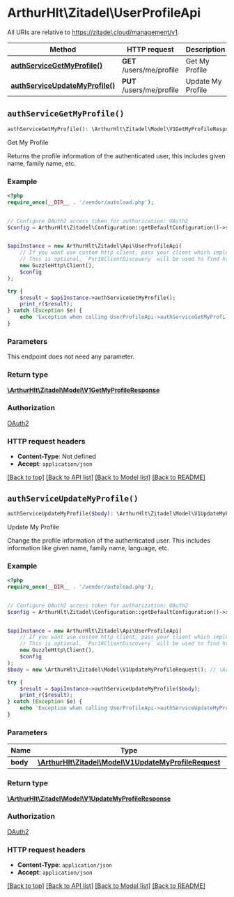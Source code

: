 # ArthurHlt\Zitadel\UserProfileApi

All URIs are relative to https://zitadel.cloud/management/v1.

Method | HTTP request | Description
------------- | ------------- | -------------
[**authServiceGetMyProfile()**](UserProfileApi.md#authServiceGetMyProfile) | **GET** /users/me/profile | Get My Profile
[**authServiceUpdateMyProfile()**](UserProfileApi.md#authServiceUpdateMyProfile) | **PUT** /users/me/profile | Update My Profile


## `authServiceGetMyProfile()`

```php
authServiceGetMyProfile(): \ArthurHlt\Zitadel\Model\V1GetMyProfileResponse
```

Get My Profile

Returns the profile information of the authenticated user, this includes given name, family name, etc.

### Example

```php
<?php
require_once(__DIR__ . '/vendor/autoload.php');


// Configure OAuth2 access token for authorization: OAuth2
$config = ArthurHlt\Zitadel\Configuration::getDefaultConfiguration()->setAccessToken('YOUR_ACCESS_TOKEN');


$apiInstance = new ArthurHlt\Zitadel\Api\UserProfileApi(
    // If you want use custom http client, pass your client which implements `Psr\Http\Client\ClientInterface`.
    // This is optional, `Psr18ClientDiscovery` will be used to find http client. For instance `GuzzleHttp\Client` implements that interface
    new GuzzleHttp\Client(),
    $config
);

try {
    $result = $apiInstance->authServiceGetMyProfile();
    print_r($result);
} catch (Exception $e) {
    echo 'Exception when calling UserProfileApi->authServiceGetMyProfile: ', $e->getMessage(), PHP_EOL;
}
```

### Parameters

This endpoint does not need any parameter.

### Return type

[**\ArthurHlt\Zitadel\Model\V1GetMyProfileResponse**](../Model/V1GetMyProfileResponse.md)

### Authorization

[OAuth2](../../README.md#OAuth2)

### HTTP request headers

- **Content-Type**: Not defined
- **Accept**: `application/json`

[[Back to top]](#) [[Back to API list]](../../README.md#endpoints)
[[Back to Model list]](../../README.md#models)
[[Back to README]](../../README.md)

## `authServiceUpdateMyProfile()`

```php
authServiceUpdateMyProfile($body): \ArthurHlt\Zitadel\Model\V1UpdateMyProfileResponse
```

Update My Profile

Change the profile information of the authenticated user. This includes information like given name, family name, language, etc.

### Example

```php
<?php
require_once(__DIR__ . '/vendor/autoload.php');


// Configure OAuth2 access token for authorization: OAuth2
$config = ArthurHlt\Zitadel\Configuration::getDefaultConfiguration()->setAccessToken('YOUR_ACCESS_TOKEN');


$apiInstance = new ArthurHlt\Zitadel\Api\UserProfileApi(
    // If you want use custom http client, pass your client which implements `Psr\Http\Client\ClientInterface`.
    // This is optional, `Psr18ClientDiscovery` will be used to find http client. For instance `GuzzleHttp\Client` implements that interface
    new GuzzleHttp\Client(),
    $config
);
$body = new \ArthurHlt\Zitadel\Model\V1UpdateMyProfileRequest(); // \ArthurHlt\Zitadel\Model\V1UpdateMyProfileRequest

try {
    $result = $apiInstance->authServiceUpdateMyProfile($body);
    print_r($result);
} catch (Exception $e) {
    echo 'Exception when calling UserProfileApi->authServiceUpdateMyProfile: ', $e->getMessage(), PHP_EOL;
}
```

### Parameters

Name | Type | Description  | Notes
------------- | ------------- | ------------- | -------------
 **body** | [**\ArthurHlt\Zitadel\Model\V1UpdateMyProfileRequest**](../Model/V1UpdateMyProfileRequest.md)|  |

### Return type

[**\ArthurHlt\Zitadel\Model\V1UpdateMyProfileResponse**](../Model/V1UpdateMyProfileResponse.md)

### Authorization

[OAuth2](../../README.md#OAuth2)

### HTTP request headers

- **Content-Type**: `application/json`
- **Accept**: `application/json`

[[Back to top]](#) [[Back to API list]](../../README.md#endpoints)
[[Back to Model list]](../../README.md#models)
[[Back to README]](../../README.md)
